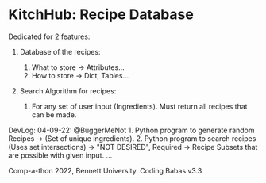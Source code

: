 # KitchHub: Recipe Database
Dedicated for 2 features:
  1. Database of the recipes:
      1. What to store -> Attributes...
      2. How to store -> Dict, Tables...
  
  2. Search Algorithm for recipes:
      1. For any set of user input (Ingredients). Must return all recipes that can be made.
      
DevLog:
  04-09-22: @BuggerMeNot
     1. Python program to generate random Recipes -> (Set of unique ingredients).
     2. Python program to search recipes (Uses set intersections) -> "NOT DESIRED", Required -> Recipe Subsets that are possible with given input.
  ...
  
Comp-a-thon 2022, Bennett University. Coding Babas v3.3
